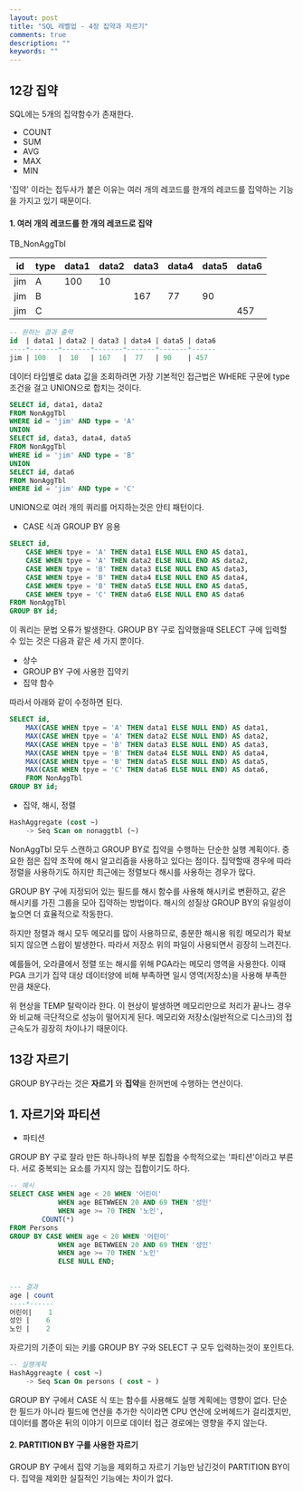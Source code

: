 ```yaml
---
layout: post
title: "SQL 레벨업 - 4장 집약과 자르기"
comments: true
description: ""
keywords: ""
---
```




## 12강 집약



SQL에는 5개의 집약함수가 존재한다.

- COUNT
- SUM
- AVG
- MAX
- MIN

'집약' 이라는 접두사가 붙은 이유는 여러 개의 레코드를 한개의 레코드를 집약하는 기능을 가지고 있기 때문이다.



#### 1. 여러 개의 레코드를 한 개의 레코드로 집약



TB_NonAggTbl

| id   | type | data1 | data2 | data3 | data4 | data5 | data6 |
| ---- | ---- | ----- | ----- | ----- | ----- | ----- | ----- |
| jim  | A    | 100   | 10    |       |       |       |       |
| jim  | B    |       |       | 167   | 77    | 90    |       |
| jim  | C    |       |       |       |       |       | 457   |



```sql
-- 원하는 결과 출력
id  | data1 | data2 | data3 | data4 | data5 | data6
----*-------*-------*-------*-------*-------*------
jim | 100   |  10   | 167   |  77   | 90    | 457
```





데이터 타입별로 data 값을 조회하려면 가장 기본적인 접근법은 WHERE 구문에 type 조건을 걸고 UNION으로 합치는 것이다.

```sql
SELECT id, data1, data2
FROM NonAggTbl
WHERE id = 'jim' AND type = 'A'
UNION
SELECT id, data3, data4, data5
FROM NonAggTbl
WHERE id = 'jim' AND type = 'B'
UNION
SELECT id, data6
FROM NonAggTbl
WHERE id = 'jim' AND type = 'C'
```

UNION으로 여러 개의 쿼리를 머지하는것은 안티 패턴이다.



- CASE 식과 GROUP BY 응용

```sql
SELECT id,
	CASE WHEN tpye = 'A' THEN data1 ELSE NULL END AS data1,
	CASE WHEN tpye = 'A' THEN data2 ELSE NULL END AS data2,
    CASE WHEN tpye = 'B' THEN data3 ELSE NULL END AS data3,
    CASE WHEN tpye = 'B' THEN data4 ELSE NULL END AS data4,
    CASE WHEN tpye = 'B' THEN data5 ELSE NULL END AS data5,
    CASE WHEN tpye = 'C' THEN data6 ELSE NULL END AS data6
FROM NonAggTbl
GROUP BY id;	
```

이 쿼리는 문법 오류가 발생한다. GROUP BY 구로 집약했을때 SELECT 구에 입력할 수 있는 것은 다음과 같은 세 가지 뿐이다.

- 상수
- GROUP BY 구에 사용한 집약키
- 집약 함수

따라서 아래와 같이 수정하면 된다.

```sql
SELECT id,
	MAX(CASE WHEN tpye = 'A' THEN data1 ELSE NULL END) AS data1,
	MAX(CASE WHEN tpye = 'A' THEN data2 ELSE NULL END) AS data2,
	MAX(CASE WHEN tpye = 'B' THEN data3 ELSE NULL END) AS data3,
	MAX(CASE WHEN tpye = 'B' THEN data4 ELSE NULL END) AS data4,
	MAX(CASE WHEN tpye = 'B' THEN data5 ELSE NULL END) AS data5,
	MAX(CASE WHEN tpye = 'C' THEN data6 ELSE NULL END) AS data6,
	FROM NonAggTbl
GROUP BY id;	
```



- 집약, 해시, 정렬

```sql
HashAggregate (cost ~)
	-> Seq Scan on nonaggtbl (~)
```

NonAggTbl 모두 스캔하고 GROUP BY로 집약을 수행하는 단순한 실행 계획이다. 중요한 점은 집약 조작에 해시 알고리즘을 사용하고 있다는 점이다. 집약할때 경우에 따라 정렬을 사용하기도 하지만 최근에는 정렬보다 해시를 사용하는 경우가 많다.



GROUP BY 구에 지정되어 있는 필드를 해시 함수를 사용해 해시키로 변환하고, 같은 해시키를 가진 그룹을 모아 집약하는 방법이다. 해시의 성질상 GROUP BY의 유일성이 높으면 더 효율적으로 작동한다.



하지만 정렬과 해시 모두 메모리를 많이 사용하므로, 충분한 해시용 워킹 메모리가 확보되지 않으면 스왑이 발생한다. 따라서 저장소 위의 파일이 사용되면서 굉장히 느려진다. 



예를들어, 오라클에서 정렬 또는 해시를 위해 PGA라는 메모리 영역을 사용한다. 이때 PGA 크기가 집약 대상 데이터양에 비해 부족하면 일시 영역(저장소)을 사용해 부족한 만큼 채운다.

위 현상을 TEMP 탈락이라 한다. 이 현상이 발생하면 메모리만으로 처리가 끝나느 경우와 비교해 극단적으로 성능이 떨어지게 된다. 메모리와 저장소(일반적으로 디스크)의 접근속도가 굉장히 차이나기 때문이다.









## 13강 자르기



GROUP BY구라는 것은 **자르기** 와 **집약**을 한꺼번에 수행하는 연산이다.



## 1. 자르기와 파티션

- 파티션

GROUP BY 구로 잘라 만든 하나하나의 부분 집합을 수학적으로는 '파티션'이라고 부른다. 서로 중복되는 요소를 가지지 않는 집합이기도 하다. 

```sql
-- 예시
SELECT CASE WHEN age < 20 WHEN '어린이'
			WHEN age BETWWEEN 20 AND 69 THEN '성인'
			WHEN age >= 70 THEN '노인',
		COUNT(*)
FROM Persons
GROUP BY CASE WHEN age < 20 WHEN '어린이'
			WHEN age BETWWEEN 20 AND 69 THEN '성인'
			WHEN age >= 70 THEN '노인'
			ELSE NULL END;
			
			
--- 결과
age | count
----*------
어린이|	1
성인 |	6
노인 |	2
```



자르기의 기준이 되는 키를 GROUP BY 구와 SELECT 구 모두 입력하는것이 포인트다. 

```sql
-- 실행계획
HashAggreagte ( cost ~)
	-> Seq Scan On persons ( cost ~ )
```

GROUP BY 구에서 CASE 식 또는 함수를 사용해도 실행 계획에는 영향이 없다. 단순한 필드가 아니라 필드에 연산을 추가한 식이라면 CPU 연산에 오버헤드가 걸리겠지만, 데이터를 뽑아온 뒤의 이야기 이므로 데이터 접근 경로에는 영향을 주지 않는다.





#### 2. PARTITION BY 구를 사용한 자르기

GROUP BY 구에서 집약 기능을 제외하고 자르기 기능만 남긴것이 PARTITION BY이다. 집약을 제외한 실질적인 기능에는 차이가 없다.







